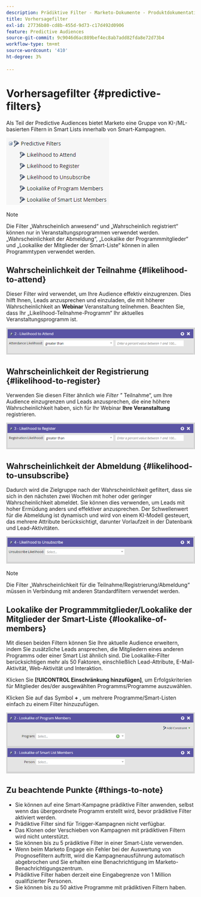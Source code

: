 ```yaml
---
description: Prädiktive Filter - Marketo-Dokumente - Produktdokumentation
title: Vorhersagefilter
exl-id: 27736b80-cd8b-455d-9d73-c17d492d0906
feature: Predictive Audiences
source-git-commit: 9c9046d6ac889bef4ec8ab7add82fda8e72d73b4
workflow-type: tm+mt
source-wordcount: '410'
ht-degree: 3%

---
```


# Vorhersagefilter {#predictive-filters}

Als Teil der Predictive Audiences bietet Marketo eine Gruppe von KI-/ML-basierten Filtern in Smart Lists innerhalb von Smart-Kampagnen.

![Bild eins](assets/predictive-filters-1.png)

>[!NOTE]
>
>Die Filter „Wahrscheinlich anwesend“ und „Wahrscheinlich registriert“ können nur in Veranstaltungsprogrammen verwendet werden. „Wahrscheinlichkeit der Abmeldung“, „Lookalike der Programmmitglieder“ und „Lookalike der Mitglieder der Smart-Liste“ können in allen Programmtypen verwendet werden.

## Wahrscheinlichkeit der Teilnahme {#likelihood-to-attend}

Dieser Filter wird verwendet, um Ihre Audience effektiv einzugrenzen. Dies hilft Ihnen, Leads anzusprechen und einzuladen, die mit höherer Wahrscheinlichkeit an **Webinar** Veranstaltung teilnehmen. Beachten Sie, dass Ihr „Likelihood-Teilnahme-Programm“ Ihr aktuelles Veranstaltungsprogramm ist.

![Bild zwei](assets/predictive-filters-2.png)

## Wahrscheinlichkeit der Registrierung {#likelihood-to-register}

Verwenden Sie diesen Filter ähnlich wie _Filter &quot;_ Teilnahme“, um Ihre Audience einzugrenzen und Leads anzusprechen, die eine höhere Wahrscheinlichkeit haben, sich für Ihr Webinar **Ihre Veranstaltung** registrieren.

![Bild 3](assets/predictive-filters-3.png)

## Wahrscheinlichkeit der Abmeldung {#likelihood-to-unsubscribe}

Dadurch wird die Zielgruppe nach der Wahrscheinlichkeit gefiltert, dass sie sich in den nächsten zwei Wochen mit hoher oder geringer Wahrscheinlichkeit abmeldet. Sie können dies verwenden, um Leads mit hoher Ermüdung anders und effektiver anzusprechen. Der Schwellenwert für die Abmeldung ist dynamisch und wird von einem KI-Modell gesteuert, das mehrere Attribute berücksichtigt, darunter Vorlaufzeit in der Datenbank und Lead-Aktivitäten.

![Bild vier](assets/predictive-filters-4.png)

>[!NOTE]
>
>Die Filter „Wahrscheinlichkeit für die Teilnahme/Registrierung/Abmeldung“ müssen in Verbindung mit anderen Standardfiltern verwendet werden.

## Lookalike der Programmmitglieder/Lookalike der Mitglieder der Smart-Liste {#lookalike-of-members}

Mit diesen beiden Filtern können Sie Ihre aktuelle Audience erweitern, indem Sie zusätzliche Leads ansprechen, die Mitgliedern eines anderen Programms oder einer Smart List ähnlich sind. Die Lookalike-Filter berücksichtigen mehr als 50 Faktoren, einschließlich Lead-Attribute, E-Mail-Aktivität, Web-Aktivität und Interaktion.

Klicken Sie **[!UICONTROL Einschränkung hinzufügen]**, um Erfolgskriterien für Mitglieder des/der ausgewählten Programms/Programme auszuwählen.

Klicken Sie auf das Symbol **+** , um mehrere Programme/Smart-Listen einfach zu einem Filter hinzuzufügen.

![Bild 5](assets/predictive-filters-5.png)

## Zu beachtende Punkte {#things-to-note}

* Sie können auf eine Smart-Kampagne prädiktive Filter anwenden, selbst wenn das übergeordnete Programm erstellt wird, bevor prädiktive Filter aktiviert werden.
* Prädiktive Filter sind für Trigger-Kampagnen nicht verfügbar.
* Das Klonen oder Verschieben von Kampagnen mit prädiktiven Filtern wird nicht unterstützt.
* Sie können bis zu 5 prädiktive Filter in einer Smart-Liste verwenden.
* Wenn beim Marketo Engage ein Fehler bei der Auswertung von Prognosefiltern auftritt, wird die Kampagnenausführung automatisch abgebrochen und Sie erhalten eine Benachrichtigung im Marketo-Benachrichtigungszentrum.
* Prädiktive Filter haben derzeit eine Eingabegrenze von 1 Million qualifizierter Personen.
* Sie können bis zu 50 aktive Programme mit prädiktiven Filtern haben.
